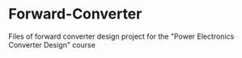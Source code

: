 # Forward-Converter
Files of forward converter design project for the "Power Electronics Converter Design" course
